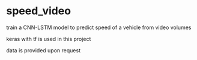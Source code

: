 # speed_video
train a CNN-LSTM model to predict speed of a vehicle from video volumes

keras with tf is used in this project

data is provided upon request
